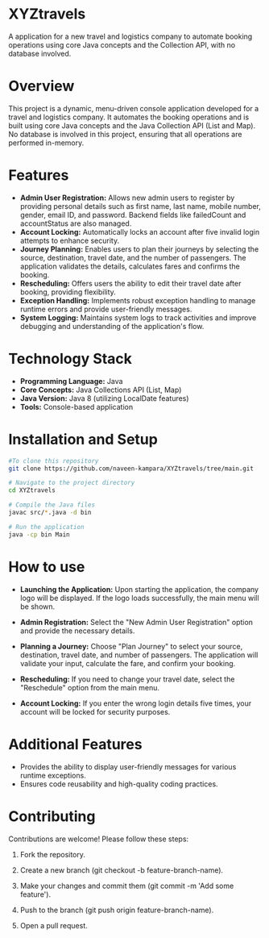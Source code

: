# **XYZtravels**
A application for a new travel and logistics company to automate booking operations using core Java concepts and the Collection API, with no database involved.
# **Overview**
This project is a dynamic, menu-driven console application developed for a travel and logistics company. It automates the booking operations and is built using core Java concepts and the Java Collection API (List and Map). No database is involved in this project, ensuring that all operations are performed in-memory.

# **Features**
+ **Admin User Registration:** Allows new admin users to register by providing personal details such as first name, last name, mobile number, gender, email ID, and password. Backend fields like failedCount and accountStatus are also managed.
+ **Account Locking:** Automatically locks an account after five invalid login attempts to enhance security.
+ **Journey Planning:** Enables users to plan their journeys by selecting the source, destination, travel date, and the number of passengers. The application validates the details, calculates fares and confirms the booking.
+ **Rescheduling:** Offers users the ability to edit their travel date after booking, providing flexibility.
+ **Exception Handling:** Implements robust exception handling to manage runtime errors and provide user-friendly messages.
+ **System Logging:** Maintains system logs to track activities and improve debugging and understanding of the application's flow.

# **Technology Stack**
+ **Programming Language:** Java
+ **Core Concepts:** Java Collections API (List, Map)
+ **Java Version:** Java 8 (utilizing LocalDate features)
+ **Tools:** Console-based application

# **Installation and Setup**
 ```bash
 #To clone this repository
 git clone https://github.com/naveen-kampara/XYZtravels/tree/main.git

# Navigate to the project directory
cd XYZtravels

# Compile the Java files
javac src/*.java -d bin

# Run the application
java -cp bin Main
```
# **How to use**
+ **Launching the Application:** Upon starting the application, the company logo will be displayed. If the logo loads successfully, the main menu will be shown.

+ **Admin Registration:** Select the "New Admin User Registration" option and provide the necessary details.

+ **Planning a Journey:** Choose "Plan Journey" to select your source, destination, travel date, and number of passengers. The application will validate your input, calculate the fare, and confirm your booking.

+ **Rescheduling:** If you need to change your travel date, select the "Reschedule" option from the main menu.

+ **Account Locking:** If you enter the wrong login details five times, your account will be locked for security purposes.

# **Additional Features**
+ Provides the ability to display user-friendly messages for various runtime exceptions.
+ Ensures code reusability and high-quality coding practices.

# **Contributing**
Contributions are welcome! Please follow these steps:

1. Fork the repository.

2. Create a new branch (git checkout -b feature-branch-name).

3. Make your changes and commit them (git commit -m 'Add some feature').
4. Push to the branch (git push origin feature-branch-name).
5. Open a pull request.




